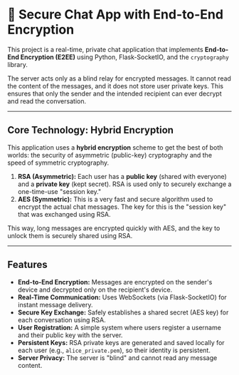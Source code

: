 # 🔐 Secure Chat App with End-to-End Encryption

This project is a real-time, private chat application that implements **End-to-End Encryption (E2EE)** using Python, Flask-SocketIO, and the `cryptography` library.

The server acts only as a blind relay for encrypted messages. It cannot read the content of the messages, and it does not store user private keys. This ensures that only the sender and the intended recipient can ever decrypt and read the conversation.

---

## Core Technology: Hybrid Encryption

This application uses a **hybrid encryption** scheme to get the best of both worlds: the security of asymmetric (public-key) cryptography and the speed of symmetric cryptography.

1.  **RSA (Asymmetric):** Each user has a **public key** (shared with everyone) and a **private key** (kept secret). RSA is used only to securely exchange a one-time-use "session key."
2.  **AES (Symmetric):** This is a very fast and secure algorithm used to encrypt the actual chat messages. The key for this is the "session key" that was exchanged using RSA.

This way, long messages are encrypted quickly with AES, and the key to unlock them is securely shared using RSA.

---

## Features

* **End-to-End Encryption:** Messages are encrypted on the sender's device and decrypted only on the recipient's device.
* **Real-Time Communication:** Uses WebSockets (via Flask-SocketIO) for instant message delivery.
* **Secure Key Exchange:** Safely establishes a shared secret (AES key) for each conversation using RSA.
* **User Registration:** A simple system where users register a username and their public key with the server.
* **Persistent Keys:** RSA private keys are generated and saved locally for each user (e.g., `alice_private.pem`), so their identity is persistent.
* **Server Privacy:** The server is "blind" and cannot read any message content.
